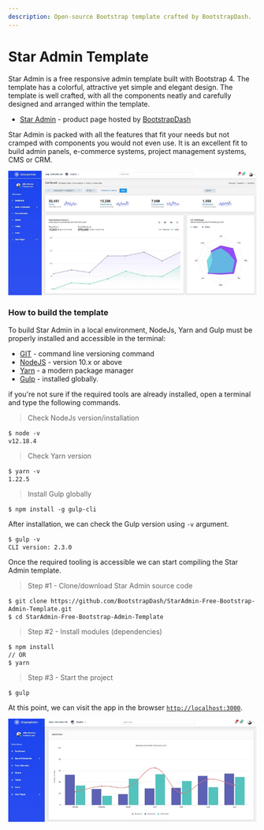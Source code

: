 ```yaml
---
description: Open-source Bootstrap template crafted by BootstrapDash.
---
```


# Star Admin Template

Star Admin is a free responsive admin template built with Bootstrap 4. The template has a colorful, attractive yet simple and elegant design. The template is well crafted, with all the components neatly and carefully designed and arranged within the template.

* [Star Admin](https://bit.ly/2VXUgKu) - product page hosted by [BootstrapDash](../partners/bootstrapdash.md)

Star Admin is packed with all the features that fit your needs but not cramped with components you would not even use. It is an excellent fit to build admin panels, e-commerce systems, project management systems, CMS or CRM.

![Star Admin - Bootstrap Dashboard Template.](../../.gitbook/assets/docs-star-admin-screen.jpg)

### How to build the template

To build Star Admin in a local environment, NodeJs, Yarn and Gulp must be properly installed and accessible in the terminal:

* [GIT](https://git-scm.com/) - command line versioning command
* [NodeJS](https://nodejs.org/en/) - version 10.x or above
* [Yarn](https://yarnpkg.com/) - a modern package manager
* [Gulp](https://gulpjs.com/) - installed globally.

if you're not sure if the required tools are already installed, open a terminal and type the following commands.

> Check NodeJs version/installation

```
$ node -v
v12.18.4   
```

> Check Yarn version

```
$ yarn -v
1.22.5
```

> Install Gulp globally

```
$ npm install -g gulp-cli 
```

After installation, we can check the Gulp version using `-v` argument.

```
$ gulp -v
CLI version: 2.3.0
```

Once the required tooling is accessible we can start compiling the Star Admin template.

> Step #1 - Clone/download Star Admin source code

```
$ git clone https://github.com/BootstrapDash/StarAdmin-Free-Bootstrap-Admin-Template.git
$ cd StarAdmin-Free-Bootstrap-Admin-Template
```

> Step #2 - Install modules (dependencies)

```
$ npm install 
// OR
$ yarn 
```

> Step #3 - Start the project

```
$ gulp 
```

At this point, we can visit the app in the browser [`http://localhost:3000`](http://localhost:3000).

![Star Admin - Charts Page.](../../.gitbook/assets/docs-star-admin-charts.jpg)
